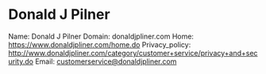 
# Donald J Pilner

Name: Donald J Pilner
Domain: donaldjpliner.com
Home: https://www.donaldjpliner.com/home.do
Privacy_policy: http://www.donaldjpliner.com/category/customer+service/privacy+and+security.do
Email: customerservice@donaldjpliner.com
